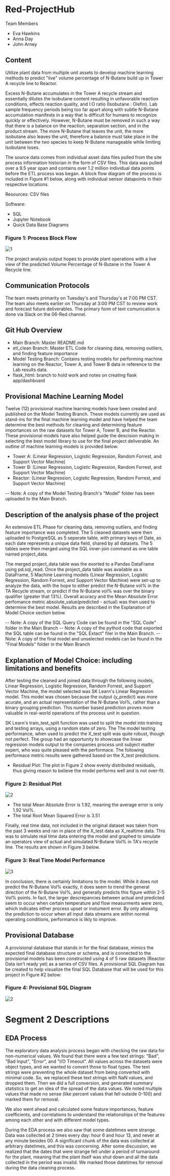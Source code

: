 # Red-ProjectHub
Team Members
- Eva Hawkins
- Anna Day
- John Arney

## Content

Utilize plant data from multiple unit assets to develop machine learning methods to predict "live" volume percentage of N-Butane build up in Tower A recycle line to Reactor. 

Excess N-Butane accumulates in the Tower A recycle stream and essentially dilutes the isobutane content resulting in unfavorable reaction conditions, effects reaction quality, and I:O ratio (Isobutane : Olefin). Lab sample frequency periods being too far apart along with subtle N-Butane accumulation manifests in a way that is difficult for humans to recognize
quickly or effectively. However, N-Butane must be removed in such a way that there is a balance on the reaction, separation section, and in the product stream. The more N-Butane that leaves the unit, the more isobutane also leaves the unit, therefore a balance must take place in the unit between the two species to keep N-Butane manageable while limiting Isobutane loses.

The source data comes from individual asset data files pulled from the site process information historian in the form of CSV files. This data was pulled over a 9.5 year span and contains over 1.2 million individual data points before the ETL process was began. A block flow diagram of the process is included in Figure #1 below, along with individual sensor datapoints in their respective locations. 

Resources:
CSV files

Software:
* SQL
* Jupyter Notebook
* Quick Data Base Diagrams

### Figure 1: Process Block Flow
![1](https://github.com/Jarney903/Red-ProjectHub/blob/main/Graphics/Block_Flow.jpg)

The project analysis output hopes to provide plant operations with a live view of the predicted Volume Percentage of N-Butane in the Tower A Recycle line. 

## Communication Protocols

The team meets primarity on Tuesday's and Thursday's at 7:00 PM CST. The team also meets earlier on Thursday at 3:00 PM CST to review work and forecast future deliverables. The primary form of text comunication is done via Slack on the 06-Red channel. 

## Git Hub Overview

- Main Branch: Master README.md
- etl_clean Branch: Master ETL Code for cleaning data, removing outliers, and finding feature importance
- Model Testing Branch: Contains testing models for performing machine learning on the Reactor, Tower A, and Tower B data in reference to the Lab results data. 
- flask_html: branch to hold work and notes on creating flask app/dashboard

## Provisional Machine Learning Model
Twelve (12) provisional machine learning models have been created and published on the Model Testing Branch. These models currently are used as stand-ins for the final machine learning model and have helped the team determine the best methods for cleaning and determining feature importances on the raw datasets for Tower A, Tower B, and the Reactor. These provisional models have also helped guide the descision making in selecting the best model library to use for the final project deliverable. An outline of machine learning models is provided below:
- Tower A: (Linear Regression, Logistic Regression, Random Forrest, and Support Vector Machine)
- Tower B: (Linear Regression, Logistic Regression, Random Forrest, and Support Vector Machine)
- Reactor: (Linear Regression, Logistic Regression, Random Forrest, and Support Vector Machine)

-- Note: A copy of the Model Testing Branch's "Model" folder has been uploaded to the Main Branch.

## Description of the analysis phase of the project
An extensive ETL Phase for cleaning data, removing outliers, and finding feature importance was completed. The 5 cleaned datasets were then uploaded to PostgreSQL as 5 seperate table, with primary keys of Date, as each date represents a unique data field, shared by all datasets. The 5 tables were then merged using the SQL inner-join command as one table named project_data. 

The merged project_data table was the exorted to a Pandas DataFrame using pd.sql_read. Once the project_data table was available as a DataFrame, 5 Machine Learning models (Linear Regression, Logistic Regression, Random Forrest, and Support Vector Machine) were set-up to analyze the data, with the hope to either predict the N-Butane vol% in the TA Recycle stream, or predict if the N-Butane vol% was over the binary qualifier (greater that 13%). Overall acuracy and the Mean Absolute Error perfomance metric absolute_value(predicted - actual) was then used to determine the best model. Results are described in the Explanation of Model Choice section below. 

-- Note: A copy of the SQL Query Code can be found in the "SQL Code" folder in the Main Branch
-- Note: A copy of the pythod code that exported the SQL table can be found in the "SQL Extact" filer in the Main Branch.
-- Note: A copy of the final model and unselected models can be found in the "Final Models" folder in the Main Branch 

## Explanation of Model Choice: including limitations and benefits 
After testing the cleaned and joined data through the following models, Linear Regression, Logistic Regression, Random Forrest, and Support Vector Machine, the model selected was SK Learn's Linear Regression model. This model was chosen because the output (y_predict) was more acurate, and an actual representation of the N-Butane Vol%, rather than a binary grouping prediction. This number based prediction proves more valuable in real-world operations of the process unit in question. 

SK Learn's train_test_split function was used to split the model into training and testing arrays, using a random state of zero. The The model testing performance, when used to predict the X_test split was quite robust, though not perfect. The group had an opportunity to showcase the linear regression models output to the companies process unit subject matter expert, who was quite pleased with the performace. The following performace metric results were gathered based on the X_test predictions. 

- Residual Plot: The plot in Figure 2 show evenly distributed residuals, thus giving reason to believe the model performs well and is not over-fit. 
### Figure 2: Residual Plot
![2](https://github.com/Jarney903/Red-ProjectHub/blob/main/Graphics/Residual_Plot.png)

- The total Mean Absolute Error is 1.92, meaning the average error is only 1.92 Vol%. 
- The total Root Mean Squared Error is 3.51

Finally, real time data, not included in the original dataset was taken from the past 3 weeks and ran in place of the X_test data as X_realtime data. This was to simulate real time data entering the model and graphed to simulate an operators view of actual and simulated N-Butane Vol% in TA's recycle line. The results are shown in Figure 3 below. 
### Figure 3: Real Time Model Performance
![3](https://github.com/Jarney903/Red-ProjectHub/blob/main/Graphics/Real_Time.png)

In conclusion, there is certainly limitations to the model. While it does not predict the N-Butane Vol% exactly, it does seem to trend the general direction of the N-Butane Vol%, and generally predicts this figure within 2-5 Vol% points. In fact, the larger descrepancies between actual and predicted seem to occur when certain temperature and flow measurments were zero, which indicates either process upset or instument error. By only allowing the prediction to occur when all input data streams are within normal operating conditions, performance is likly to improve.  

## Provisional Database
A provisional database that stands in for the final database, mimics the expected final database structure or schema, and is connected to the provisional models has been constructed using 4 of 5 raw datasets (Reactor Data isn't ready yet) as a series of CSV files. A provisional SQL Diagram has be created to help visualize the final SQL Database that will be used for this project in Figure #2 below:


### Figure 4: Provisional SQL Diagram
![2](https://github.com/Jarney903/Red-ProjectHub/blob/main/Graphics/SQL_mockup.png)


# Segment 2 Descriptions
## EDA Process
The exploratory data analysis process began with checking the raw data for non-numerical values. We found that there were a few text strings: "Bad", "Bad Input", "Error", and "I/O Timeout". All values across the datasets were object types, and we wanted to convert those to float types. The text strings were preventing the whole dataset from being converted with minimal code. So, we replaced these text strings with NaN values, and dropped them. Then we did a full conversion, and generated summary statistics to get an idea of the spread of the data values. We noted multiple values that made no sense (like percent values that fell outside 0-100) and marked them for removal.

We also went ahead and calculated some feature importances, feature coefficients, and correlations to understand the relationships of the features among each other and with different model types.

During the EDA process we also saw that some datetimes were strange. Data was collected at 2 times every day: hour 6 and hour 13, and never at any minute besides 00. A significant chunk of the data was collected at arbitrary datetimes, and this was concerning. After some discussion, we realized that the dates that were strange fell under a period of turnaround for the plant, meaning that the plant itself was shut down and all the data collected in the period was invalid. We marked those datetimes for removal during the data cleaning process.

